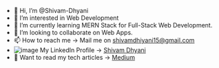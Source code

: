- 👋 Hi, I’m @Shivam-Dhyani
- 👀 I’m interested in Web Development
- 🌱 I’m currently learning MERN Stack for Full-Stack Web Development.
- 💞️ I’m looking to collaborate on Web Apps.
- 📫 How to reach me -> Mail me on shivamdhiyani15@gmail.com
- ![image](https://user-images.githubusercontent.com/69079491/120188821-364c7380-c234-11eb-92d9-13e3b2c8b3c4.png) My LinkedIn Profile -> [Shivam Dhyani](https://www.linkedin.com/in/shivam-dhyani-ba807b153/)
- 📜 Want to read my tech articles -> [Medium](https://shivamdhyani.medium.com)

<!---
Shivam-Dhyani/Shivam-Dhyani is a ✨ special ✨ repository because its `README.md` (this file) appears on your GitHub profile.
You can click the Preview link to take a look at your changes.
--->
